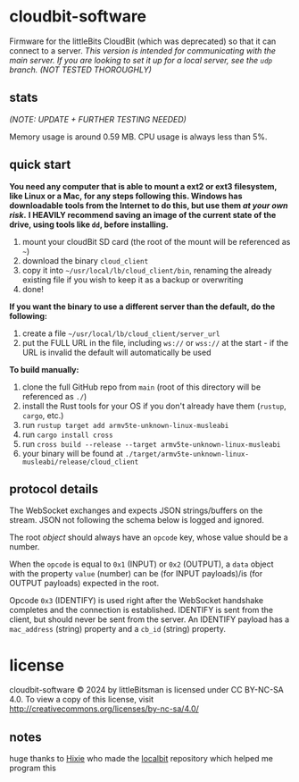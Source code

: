# cloudbit-software
Firmware for the littleBits CloudBit (which was deprecated) so that it can connect to a server.
*This version is intended for communicating with the main server.*
*If you are looking to set it up for a local server, see the `udp` branch. (NOT TESTED THOROUGHLY)*

## stats
*(NOTE: UPDATE + FURTHER TESTING NEEDED)*

Memory usage is around 0.59 MB.
CPU usage is always less than 5%.

## quick start
**You need any computer that is able to mount a ext2 or ext3 filesystem, like Linux or a Mac, for any steps following this. Windows has downloadable tools from the Internet to do this, but use them *at your own risk*.**
**I HEAVILY recommend saving an image of the current state of the drive, using tools like `dd`, before installing.**
1. mount your cloudBit SD card (the root of the mount will be referenced as `~`)
2. download the binary `cloud_client`
3. copy it into `~/usr/local/lb/cloud_client/bin`, renaming the already existing file if you wish to keep it as a backup or overwriting
4. done!

**If you want the binary to use a different server than the default, do the following:**
1. create a file `~/usr/local/lb/cloud_client/server_url`
2. put the FULL URL in the file, including `ws://` or `wss://` at the start - if the URL is invalid the default will automatically be used

**To build manually:**
1. clone the full GitHub repo from `main` (root of this directory will be referenced as `./`)
2. install the Rust tools for your OS if you don't already have them (`rustup`, `cargo`, etc.)
3. run `rustup target add armv5te-unknown-linux-musleabi`
4. run `cargo install cross`
5. run `cross build --release --target armv5te-unknown-linux-musleabi`
6. your binary will be found at `./target/armv5te-unknown-linux-musleabi/release/cloud_client`

## protocol details
The WebSocket exchanges and expects JSON strings/buffers on the stream. JSON not following the schema below is logged and ignored.

The root *object* should always have an `opcode` key, whose value should be a number.

When the `opcode` is equal to `0x1` (INPUT) or `0x2` (OUTPUT), a `data` object with the property `value` (number) can be (for INPUT payloads)/is (for OUTPUT payloads) expected in the root.

Opcode `0x3` (IDENTIFY) is used right after the WebSocket handshake completes and the connection is established. IDENTIFY is sent from the client, but should never be sent from the server. An IDENTIFY payload has a `mac_address` (string) property and a `cb_id` (string) property.

# license
cloudbit-software © 2024 by littleBitsman is licensed under CC BY-NC-SA 4.0. To view a copy of this license, visit http://creativecommons.org/licenses/by-nc-sa/4.0/

## notes
huge thanks to [Hixie](http://github.com/Hixie) who made the [localbit](https://github.com/Hixie/localbit) repository which helped me program this
